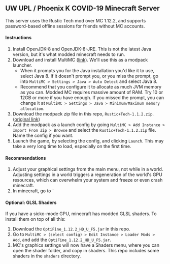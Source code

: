 ## UW UPL / Phoenix K COVID-19 Minecraft Server

This server uses the Rustic Tech mod over MC 1.12.2, and supports
password-based offline sessions for friends without MC accounts.

#### Instructions

1. Install OpenJDK-8 and OpenJDK-8-JRE. This is not the latest Java 
   version, but it's what modded minecraft needs to run.
2. Download and install MultiMC ([link](https://multimc.org/#Download)).
   We'll use this as a modpack launcher. 
    - When it prompts you for the
      Java installation you'd like it to use, select Java 8. If it 
      doesn't prompt you, or you miss the prompt, go into 
      `MultiMC > Settings > Java > Auto Detect` and select Java 8.
    - Recommend that you configure it to allocate as much JVM memory
      as you can. Modded MC requires massive amount of RAM. Try 10 or 
      12GB or more if you have enough. If you missed the prompt,
      you can change it at 
      `MultiMC > Settings > Java > Minimum/Maximum memory allocation`.
3. Download the modpack zip file in this repo, `Rustic+Tech-1.1.2.zip`.
   ([original link](https://www.curseforge.com/minecraft/modpacks/rustic-tech/files/2829787))
4. Add the modpack as a launch config by going 
   `MultiMC > Add Instance > Import From Zip > Browse` and select the 
   `Rustic+Tech-1.1.2.zip` file. Name the config if you want.
5. Launch the game, by selecting the config, and clicking `Launch`. 
   This may take a very long time to load, especially on the first 
   time. 

#### Recommendations

1. Adjust your graphical settings from the main menu, not while in a 
   world. Adjusting settings in a world triggers a regeneration of 
   the world's GPU resources, which can overwhelm your system and 
   freeze or even crash minecraft.
2. In minecraft, go to `

#### Optional: GLSL Shaders

If you have a sicko-mode GPU, minecraft has modded GLSL shaders. To 
install them on top of all this:

1. Download the `OptiFine_1.12.2_HD_U_F5.jar` in this repo.
2. Go to `MultiMC > (select config) > Edit Instance > Loader Mods > Add`,
   and add the `OptiFine_1.12.2_HD_U_F5.jar`.
3. MC's graphics settings will now have a Shaders menu, where you 
   can open the shader folder, and copy in shaders. This repo includes
   some shaders in the `shaders` directory.
